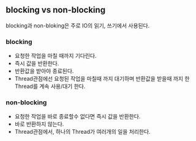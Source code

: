 ## blocking vs non-blocking

blocking과 non-bloking은 주로 IO의 읽기, 쓰기에서 사용된다.

### blocking

- 요청한 작업을 마칠 때까지 기다린다.
- 즉시 값을 반환한다.
- 반환값을 받아야 종료된다.
- Thread관점에선 요청된 작업을 마칠때 까지 대기하며 반환값을 받을때 까지 한Thread를 계속 사용/대기 한다.

### non-blocking

- 요청한 작업을 바로 종료할수 없다면 즉시 값을 반환한다.
- 바로 반환하지 않는다.
- Thread관점에서, 하나의 Thread가 여러개의 일을 처리한다.
